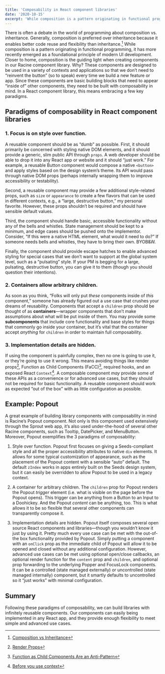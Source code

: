 ```yaml
---
title: 'Composability in React component libraries'
date: '2020-10-15'
excerpt: 'While composition is a pattern originating in functional programming, it has more recently emerged as a foundational principle of modern UI development.'
---
```


There is often a debate in the world of programming about composition vs. inheritance. Generally, composition is preferred over inheritance because it enables better code reuse and flexibility than inheritance.[^1] While composition is a pattern originating in functional programming, it has more recently emerged as a foundational principle of modern UI development. Closer to home, composition is the guiding light when creating components in our Racine component library. Why? These components are designed to be used in a variety of contexts and applications so that we don’t need to “reinvent the button” (so to speak) every time we build a new feature or app. Since these components are basic building blocks that need to appear “inside of” other components, they need to be built with composability in mind. In a React component library, this means embracing a few key paradigms.

## Paradigms of composability in React component libraries

### 1. Focus is on style over function.

A reusable component should be as “dumb” as possible. First, it should primarily be concerned with styling native DOM elements, and it should provide a generic, slim public API through `props`. A web developer should be able to drop it into any React app or website and it should “just work.” For example, a reusable Button component would compose a native `<button>` and apply styles based on the design system’s theme. Its API would pass through native DOM props (perhaps internally wrapping them to improve accessibility or testability).

Second, a reusable component may provide a few additional style-related props, such as `size` or `appearance` to create a few flavors that can be used in different contexts, e.g., a “large, destructive button,” my personal favorite. However, these props shouldn’t be required and should have sensible default values.

Third, the component should handle basic, accessible functionality without any of the bells and whistles. State management should be kept to a minimum, and edge cases should be pushed onto the implementor. Consider, “If this were a native HTML element, what would it need to do?” If someone needs bells and whistles, they have to bring their own. BYOB&W.

Finally, the component should provide escape hatches to enable advanced styling for special cases that we don’t want to support at the global system level, such as a “pulsating” style. If your PM is begging for a large, pulsating, destructive button, you can give it to them (though you should question their intentions).

### 2. Containers allow arbitrary children.

As soon as you think, “Folks will only put _these_ components inside of _this_ component,” someone has already figured out a use case that crushes your dreams of reusability. Components that accept a `children` prop should be thought of as **containers**—wrapper components that don’t make assumptions about what will be put inside of them. You may provide some **subcomponents** that include core functionality and base styles for things that commonly go inside your container, but it’s vital that the container accept _anything_ for `children` in order to maintain full composability.

### 3. Implementation details are hidden.

If using the component is painfully complex, then no one is going to use it, or they’re going to use it wrong. This means avoiding things like render props[^2], Function as Child Components (FaCC)[^3], required hooks, and an exposed React `Context`[^4]. A composable component _may_ provide some of these APIs as a convenience or for advanced use cases, but they should not be required for basic functionality. A reusable component should work as expected “out of the box” with as little configuration as possible.

## Example: Popout

A great example of building library components with composability in mind is Racine’s Popout component. Not only is this component used extensively through the Sprout web app, it’s also used under-the-hood of several other Racine components, such as Tooltip, DatePicker, and MenuButton. Moreover, Popout exemplifies the 3 paradigms of composability:

1. Style over function. Popout first focuses on giving a Seeds-compliant style and all the proper accessibility attributes to native `div` elements. It allows for some typical customization of appearance, such as the placement of the Popout content with a sensible “auto” default. The default `zIndex` works in apps entirely built on the Seeds design system, but it can easily be overridden to allow Popout to be used in a legacy context.

2. A container for arbitrary children. The `children` prop for Popout renders the Popout _trigger_ element (i.e. what is visible on the page before the Popout opens). This trigger can be anything from a Button to an Input to a Doohickey. And the Popout _content_ can be anything, too. This is what allows it to be so flexible that several other components can transparently compose it.

3. Implementation details are hidden. Popout itself composes several open source React components and libraries—though you wouldn’t know it just by using it. Pretty much every use case can be met with the out-of-the box functionality provided by Popout. Simply putting a component with an `onClick` prop as the immediate child of Popout will allow it to be opened and closed without any additional configuration. However, advanced use cases can be met using optional open/close callbacks, an optional render function for the `content` prop and `children`, and optional prop forwarding to the underlying Popper and FocusLock components. It can be a controlled (state managed externally) or uncontrolled (state managed internally) component, but it smartly defaults to uncontrolled so it “just works” with minimal configuration.

## Summary

Following these paradigms of composability, we can build libraries with infinitely reusable components. Our components can easily being implemented in any React app, and they provide enough flexibility to meet simple and advanced use cases.

[^1]: [Composition vs Inheritance](https://reactjs.org/docs/composition-vs-inheritance.html)

[^2]: [Render Props](https://reactjs.org/docs/render-props.html)

[^3]: [Function as Child Components Are an Anti-Pattern](https://americanexpress.io/faccs-are-an-antipattern/)

[^4]: [Before you use context](https://reactjs.org/docs/context.html#before-you-use-context)

